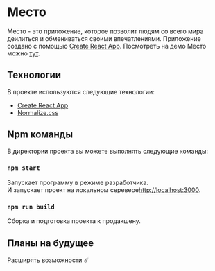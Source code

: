 # Место

Место - это приложение, которое позволит людям со всего мира деилиться и обмениваться своими впечатлениями. Приложение создано с помощью [Create React App](https://github.com/facebook/create-react-app).
Посмотреть на демо Место можно [тут](https://r0xys.github.io/mesto-react/).

## Технологии

В проекте используются следующие технологии:
* [Create React App](https://github.com/facebook/create-react-app)
* [Normalize.css](https://www.kobzarev.com/makeup/normalization-of-css-with-normalize-css/#:~:text=css-,Normalize.,%D0%B2%20%D1%81%D0%BE%D0%BE%D1%82%D0%B2%D0%B5%D1%82%D1%81%D1%82%D0%B2%D0%B8%D0%B8%20%D1%81%20%D1%81%D0%BE%D0%B2%D1%80%D0%B5%D0%BC%D0%B5%D0%BD%D0%BD%D1%8B%D0%BC%D0%B8%20%D1%81%D1%82%D0%B0%D0%BD%D0%B4%D0%B0%D1%80%D1%82%D0%B0%D0%BC%D0%B8.)

## Npm команды

В директории проекта вы можете выполнять следующие команды:

### `npm start`

Запускает программу в режиме разработчика.\
И запускает проект на локальном серевере[http://localhost:3000](http://localhost:3000).

### `npm run build`

Сборка и подготовка проекта к продакшену.

## Планы на будущее

Расширять возможности ☄️
